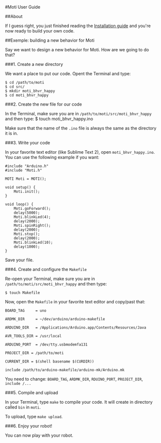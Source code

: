 #Moti User Guide

##About

If I guess right, you just finished reading the [Installation guide](./INSTALL.md) and you're now ready to build your own code.


##Exemple: building a new behavior for Moti

Say we want to design a new behavior for Moti. How are we going to do that?

###1. Create a new directory

We want a place to put our code. Opent the Terminal and type:

	$ cd /path/to/moti
	$ cd src/
	$ mkdir moti_bhvr_happy
	$ cd moti_bhvr_happy


###2. Create the new file for our code

In the Terminal, make sure you are in `/path/to/moti/src/moti_bhvr_happy` and then type:
	$ touch moti_bhvr_happy.ino

Make sure that the name of the `.ino` file is always the same as the directory it is in.

###3. Write your code

In your favorite text editor (like Sublime Text 2), open `moti_bhvr_happy.ino`. You can use the following example if you want:

	#include "Arduino.h"
	#include "Moti.h"

	MOTI Moti = MOTI();

	void setup() {
		Moti.init();
	}

	void loop() {
		Moti.goForward();
		delay(5000);
		Moti.blinkLed(4);
		delay(2000);
		Moti.spinRight();
		delay(2000);
		Moti.stop();
		delay(2000);
		Moti.blinkLed(10);
		delay(1000);
	}

Save your file.

###4. Create and configure the `Makefile`

Re-open your Terminal, make sure you are in `/path/to/moti/src/moti_bhvr_happy` and then type:

	$ touch Makefile

Now, open the `Makefile` in your favorite text editor and copy/past that:

	BOARD_TAG     = uno

	ARDMK_DIR     = ~/dev/arduino/arduino-makefile

	ARDUINO_DIR   = /Applications/Arduino.app/Contents/Resources/Java

	AVR_TOOLS_DIR = /usr/local

	ARDUINO_PORT  = /dev/tty.usbmodemfa131

	PROJECT_DIR = /path/to/moti

	CURRENT_DIR = $(shell basename $(CURDIR))

	include /path/to/arduino-makefile/arduino-mk/Arduino.mk

You need to change: `BOARD_TAG`, `ARDMK_DIR`, `RDUINO_PORT`, `PROJECT_DIR`, `include /...`

###5. Compile and upload

In your Terminal, type `make` to compile your code. It will create in directory called `bin` in `moti`.

To upload, type `make upload`.

###6. Enjoy your robot!

You can now play with your robot.
